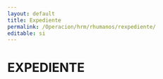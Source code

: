 ```yaml
---
layout: default
title: Expediente
permalink: /Operacion/hrm/rhumanos/rexpediente/
editable: si
---
```


# EXPEDIENTE

